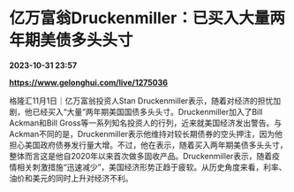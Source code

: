# 亿万富翁Druckenmiller：已买入大量两年期美债多头头寸

**2023-10-31 23:57**

**https://www.gelonghui.com/live/1275036**

格隆汇11月1日｜亿万富翁投资人Stan Druckenmiller表示，随着对经济的担忧加剧，他已经买入“大量”两年期美国国债多头头寸。Druckenmiller加入了Bill Ackman和Bill Gross等一系列知名投资人的行列，近来就美国经济发出警告。与Ackman不同的是，Druckenmiller表示他维持对较长期债券的空头押注，因为他担心美国政府债券发行量大增。不过，他在表示，随着买入两年期美债多头头寸，整体而言这是他自2020年以来首次做多固收产品。Druckenmiller表示，随着疫情相关刺激措施“迅速减少”，美国经济形势正趋于疲软。从历史角度来看，利率、油价和美元的同时上升对经济不利。